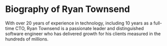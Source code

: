 # Biography of Ryan Townsend

With over 20 years of experience in technology, including 10 years as a full-time CTO, Ryan Townsend is a passionate leader and distinguished software engineer who has delivered growth for his clients measured in the hundreds of millions.
